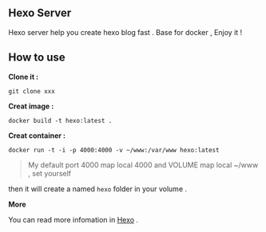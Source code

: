 ## Hexo Server

Hexo server help you create hexo blog fast . Base for docker , Enjoy it !

## How to use

**Clone it :**

`git clone xxx`

**Creat image  :**

`docker build -t hexo:latest .`

**Creat  container :** 

`docker run -t -i -p 4000:4000 -v ~/www:/var/www hexo:latest`


> My default port 4000 map local 4000 and VOLUME map local ~/www , set yourself

then it will create a named `hexo` folder  in your volume . 

**More**

You can read more infomation in [Hexo](https://hexo.io/docs/server.html) .
